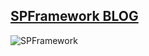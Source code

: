 ## [SPFramework BLOG](https://ziolkowsky.wordpress.com/spframework/)

![SPFramework](https://ziolkowsky.files.wordpress.com/2022/04/spframework.png)

